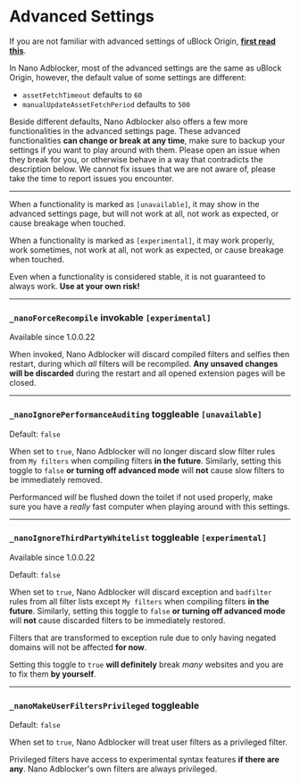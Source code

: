# Advanced Settings

If you are not familiar with advanced settings of uBlock Origin, 
[**first read this**](https://github.com/gorhill/uBlock/wiki/Advanced-settings). 

In Nano Adblocker, most of the advanced settings are the same as uBlock Origin, however, the default value of some settings are 
different: 
- `assetFetchTimeout` defaults to `60`
- `manualUpdateAssetFetchPeriod` defaults to `500`

Beside different defaults, Nano Adblocker also offers a few more functionalities in the advanced settings page. These advanced 
functionalities **can change or break at any time**, make sure to backup your settings if you want to play around with them. Please 
open an issue when they break for you, or otherwise behave in a way that contradicts the description below. We cannot fix issues 
that we are not aware of, please take the time to report issues you encounter. 

---

When a functionality is marked as `[unavailable]`, it may show in the advanced settings page, but will not work at all, not 
work as expected, or cause breakage when touched. 

When a functionality is marked as `[experimental]`, it may work properly, work sometimes, not work at all, not work as expected, or 
cause breakage when touched. 

Even when a functionality is considered stable, it is not guaranteed to always work. **Use at your own risk!** 

---

### `_nanoForceRecompile` invokable `[experimental]`

Available since 1.0.0.22

When invoked, Nano Adblocker will discard compiled filters and selfies then restart, during which *all* filters will be recompiled. 
**Any unsaved changes will be discarded** during the restart and all opened extension pages will be closed. 

---

### `_nanoIgnorePerformanceAuditing` toggleable `[unavailable]`

Default: `false`

When set to `true`, Nano Adblocker will no longer discard slow filter rules from `My filters` when compiling filters **in the 
future**. Similarly, setting this toggle to `false` **or turning off advanced mode** will **not** cause slow filters to be 
immediately removed. 

Performanced *will* be flushed down the toilet if not used properly, make sure you have a *really* fast computer when playing 
around with this settings. 

---

### `_nanoIgnoreThirdPartyWhitelist` toggleable `[experimental]`

Available since 1.0.0.22

Default: `false`

When set to `true`, Nano Adblocker will discard exception and `badfilter` rules from all filter lists except `My filters` when 
compiling filters **in the future**. Similarly, setting this toggle to `false` **or turning off advanced mode** will **not** 
cause discarded filters to be immediately restored. 

Filters that are transformed to exception rule due to only having negated domains will not be affected **for now**. 

Setting this toggle to `true` **will definitely** break *many* websites and you are to fix them **by yourself**. 

---

### `_nanoMakeUserFiltersPrivileged` toggleable

Default: `false`

When set to `true`, Nano Adblocker will treat user filters as a privileged filter. 

Privileged filters have access to experimental syntax features **if there are any**. Nano Adblocker's own filters are always 
privileged. 
